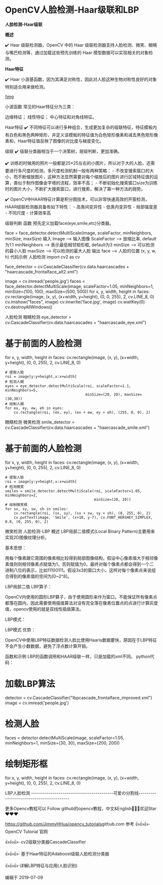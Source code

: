 # OpenCV人脸检测-Haar级联和LBP

**人脸检测-Haar级联**

**概述** 

✔️ Haar 级联检测器，OpenCV 中的 Haar 级联检测器支持人脸检测、微笑、眼睛与嘴巴检测等，通过加载这些预先训练的 Haar 模型数据可以实现相关的对象检测。

**Haar特征**

✔️ Haar 小波基函数，因为其满足对称性，因此对人脸这种生物对称性良好的对象特别适合用来做检测。

[!img](https://pic1.zhimg.com/80/v2-9d1555fafdc69b914beec8bf4d1de8d8_hd.jpg)

小波函数
常见的Haar特征分为三类：

边缘特征；
线性特征；
中心特征和对角线特征。

Haar特征
✔️ 不同特征可以进行多种组合，生成更加复杂的级联特征，特征模板内有白色和黑色两种矩形，并定义该模板的特征值为白色矩形像素和减去黑色矩形像素和，Haar特征值反映了图像的对比度与梯度变化。

级联
✔️ 级联分类器相当于一个决策树，层级判断，更加准确。

✔️ 训练的时候用的照片一般都是25*25左右的小图片，所以对于大的人脸，还需要进行多尺度的检测，多尺度检测机制一般有两种策略： - 不改变搜索窗口的大小，而不断缩放图片，这种方法显然需要对每个缩放后的图片进行区域特征值的运算，类似于制作图像金字塔的流程，效率不高； - 不断初始化搜索窗口size为训练时的图片大小，不断扩大搜索窗口，进行搜索，解决了第一种方法的弱势。

✔️ OpenCV中HAAR特征计算是积分图技术，可以非常快速高效的开窗检测， HAAR级联检测器具备有如下特性： - 高类间变异性 - 低类内变异性 - 局部强度差 - 不同尺度 - 计算效率高


级联判断
函数
预先定义加载face(eye,smile,etc)分类器。

face = face_detector.detectMultiScale(image, scaleFactor, minNeighbors, minSize, maxSize)
输入
Image --> 输入图像
ScaleFactor --> 放缩比率, default为1.1
minNeighbors --> 表示最低相邻矩形框, default为3
minSize --> 可以检测的最小人脸
maxSize --> 可以检测的最大人脸
输出
face --> 人脸的位置 (x, y, w, h)
代码示例
人脸检测
import cv2 as cv

face_detector = cv.CascadeClassifier(cv.data.haarcascades + "haarcascade_frontalface_alt2.xml")

image = cv.imread('people.jpg')
faces = face_detector.detectMultiScale(image, scaleFactor=1.05, minNeighbors=1, 
                                       minSize=(100, 100), maxSize=(500, 500))
for x, y, width, height in faces:
    cv.rectangle(image, (x, y), (x+width, y+height), (0, 0, 255), 2, cv.LINE_8, 0)
cv.imshow("faces", image)
cv.imwrite('face.jpg', image)
cv.waitKey(0)
cv.destroyAllWindows()

人脸检测
眼睛检测
eye_detector = cv.CascadeClassifier(cv.data.haarcascades + "haarcascade_eye.xml")

# 基于前面的人脸检测
for x, y, width, height in faces:
    cv.rectangle(image, (x, y), (x+width, y+height), (0, 0, 255), 2, cv.LINE_8, 0)

    # 提取人脸
    roi = image[y:y+height,x:x+width]
    # 检测人眼
    eyes = eye_detector.detectMultiScale(roi, scaleFactor=1.1, minNeighbors=5,
                                         minSize=(20, 20), maxSize=(30,30))
    # 绘制人眼                                  
    for ex, ey, ew, eh in eyes:
        cv.rectangle(roi, (ex, ey), (ex + ew, ey + eh), (255, 0, 0), 2)

眼睛检测
微笑检测
smile_detector = cv.CascadeClassifier(cv.data.haarcascades + "haarcascade_smile.xml")

# 基于前面的人脸检测
for x, y, width, height in faces:
    cv.rectangle(image, (x, y), (x+width, y+height), (0, 0, 255), 2, cv.LINE_8, 0)

    # 提取人脸
    roi = image[y:y+height,x:x+width]
    # 检测微笑
    smiles = smile_detector.detectMultiScale(roi, scaleFactor=1.05, minNeighbors=2,
                                             minSize=(20, 20))
    # 绘制微笑框                                
    for sx, sy, sw, sh in smiles:
        cv.rectangle(roi, (sx, sy), (sx + sw, sy + sh), (0, 255, 0), 2)
        cv.putText(image, 'Smile', (x+10, y-7), cv.FONT_HERSHEY_SIMPLEX, 0.8, (0, 255, 0), 2)

微笑检测
人脸检测-LBP
概述
LBP局部二值模式(Local Binary Pattern)主要用来实现2D图像纹理分析。

基本思想：

用每个像素跟它周围的像素相比较得到局部图像结构，假设中心像素值大于相邻像素值则则相邻像素点赋值为1，否则赋值为0，最终对每个像素点都会得到一个二进制八位的表示，比如11100111。假设3x3的窗口大小，这样对每个像素点来说组合得到的像素值的空间为[0~2^8]。


LBP局部二值
LBP算子：

OpenCV内使用的圆形LBP算子，由于使用圆形来作为窗口，不能保证所有像素点都落在圆内，因此需要使用插值算法对没有完全落在像素位置点的点进行计算灰度值，opencv使用的就是双线性插值算法。

LBP模式：


LBP模式
优势：

OpenCV中使用LBP特征数据检测人脸比使用Haaris数据要快，原因在于LBP特征不会产生小数数据，避免了浮点数计算开销。

函数和示例
LBP的函数调用和HAAR级联一样，只是加载的xml不同。 python代码：

# 加载LBP算法
detector = cv.CascadeClassifier("lbpcascade_frontalface_improved.xml")
image = cv.imread('people.jpg')
# 检测人脸
faces = detector.detectMultiScale(image, scaleFactor=1.05, minNeighbors=1,
                                  minSize=(30, 30), maxSize=(200, 200))
# 绘制矩形框                            
for x, y, width, height in faces:
    cv.rectangle(image, (x, y), (x+width, y+height), (0, 0, 255), 2, cv.LINE_8, 0)

LBP人脸检测
------------------------------------------可爱の分割线------------------------------------------

更多Opencv教程可以 Follow github的opencv教程，中文&English👊👊👊欢迎Star❤️❤️❤️

https://github.com/JimmyHHua/opencv_tutorials
​
github.com
参考
👍👍👍- OpenCV Tutorial 官网

👍👍👍- cv2级联分类器CascadeClassifier

👍👍👍- 基于Haar特征的Adaboost级联人脸检测分类器

👍👍👍-详解LBP特征与应用(人脸识别)

编辑于 2019-07-09
